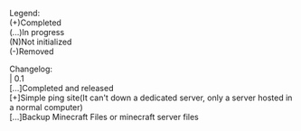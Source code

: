 Legend:<br />
(+)Completed<br />
(...)In progress<br />
(N)Not initialized<br />
(-)Removed<br />

Changelog:<br />
 | 0.1<br/>
 [...]Completed and released<br />
 [+]Simple ping site(It can't down a dedicated server, only a server hosted in a normal computer)<br />
 [...]Backup Minecraft Files or minecraft server files
